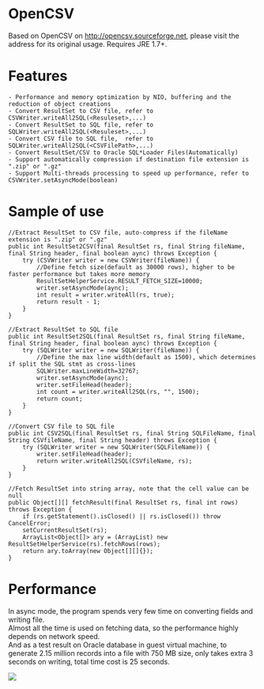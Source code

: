 # OpenCSV
Based on OpenCSV on http://opencsv.sourceforge.net, please visit the address for its original usage.
Requires JRE 1.7+.

# Features
    - Performance and memory optimization by NIO, buffering and the reduction of object creations
    - Convert ResultSet to CSV file, refer to CSVWriter.writeAll2SQL(<Resuleset>,...) 
    - Convert ResultSet to SQL file, refer to SQLWriter.writeAll2SQL(<Resuleset>,...) 
    - Convert CSV file to SQL file,  refer to SQLWriter.writeAll2SQL(<CSVFilePath>,...)
    - Convert ResultSet/CSV to Oracle SQL*Loader Files(Automatically)
    - Support automatically compression if destination file extension is ".zip" or ".gz"
    - Support Multi-threads processing to speed up performance, refer to CSVWriter.setAsyncMode(boolean) 
    
# Sample of use

    //Extract ResultSet to CSV file, auto-compress if the fileName extension is ".zip" or ".gz"
    public int ResultSet2CSV(final ResultSet rs, final String fileName, final String header, final boolean aync) throws Exception {
        try (CSVWriter writer = new CSVWriter(fileName)) {
            //Define fetch size(default as 30000 rows), higher to be faster performance but takes more memory
            ResultSetHelperService.RESULT_FETCH_SIZE=10000;
            writer.setAsyncMode(aync);
            int result = writer.writeAll(rs, true);
            return result - 1;
        }
    }
    
    //Extract ResultSet to SQL file
    public int ResultSet2SQL(final ResultSet rs, final String fileName, final String header, final boolean aync) throws Exception {
        try (SQLWriter writer = new SQLWriter(fileName)) {
            //Define the max line width(default as 1500), which determines if split the SQL stmt as cross-lines
            SQLWriter.maxLineWidth=32767;
            writer.setAsyncMode(aync);
            writer.setFileHead(header);
            int count = writer.writeAll2SQL(rs, "", 1500);
            return count;
        }
    }
    
    //Convert CSV file to SQL file
    public int CSV2SQL(final ResultSet rs, final String SQLFileName, final String CSVfileName, final String header) throws Exception {
        try (SQLWriter writer = new SQLWriter(SQLFileName)) {
            writer.setFileHead(header);
            return writer.writeAll2SQL(CSVfileName, rs);
        }
    }
    
    //Fetch ResultSet into string array, note that the cell value can be null
    public Object[][] fetchResult(final ResultSet rs, final int rows) throws Exception {
        if (rs.getStatement().isClosed() || rs.isClosed()) throw CancelError;
        setCurrentResultSet(rs);
        ArrayList<Object[]> ary = (ArrayList) new ResultSetHelperService(rs).fetchRows(rows);
        return ary.toArray(new Object[][]{});
    }

# Performance
In async mode, the program spends very few time on converting fields and writing file.<br/>
Almost all the time is used on fetching data, so the performance highly depends on network speed.<br/>
And as a test result on Oracle database in guest virtual machine, to generate 2.15 million records into a file with 750 MB size, only takes extra 3 seconds on writing, total time cost is 25 seconds.<br/>

[drag]:https://raw.githubusercontent.com/hyee/OpenCSV/master/test/sshot.png
![][drag] 